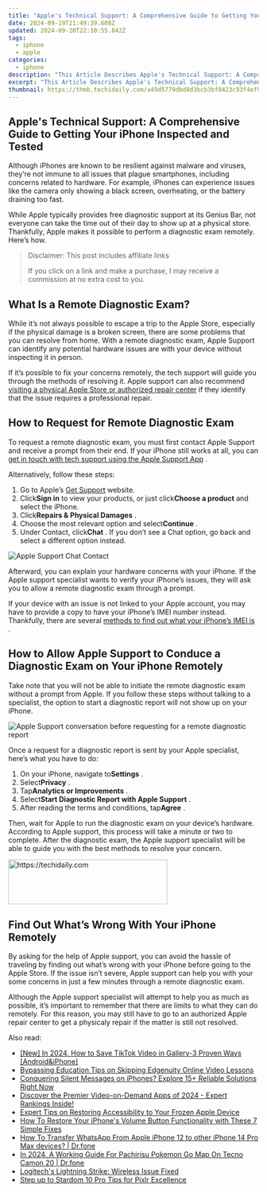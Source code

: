 ```yaml
---
title: "Apple's Technical Support: A Comprehensive Guide to Getting Your iPhone Inspected and Tested"
date: 2024-09-19T21:49:39.608Z
updated: 2024-09-20T22:10:55.842Z
tags:
  - iphone
  - apple
categories:
  - iphone
description: "This Article Describes Apple's Technical Support: A Comprehensive Guide to Getting Your iPhone Inspected and Tested"
excerpt: "This Article Describes Apple's Technical Support: A Comprehensive Guide to Getting Your iPhone Inspected and Tested"
thumbnail: https://thmb.techidaily.com/a49d5779dbd8d3bcb3bf8423c93f4ef941ba145d1cb34757b006a9b7dc8bcdff.jpeg
---
```


## Apple's Technical Support: A Comprehensive Guide to Getting Your iPhone Inspected and Tested

 Although iPhones are known to be resilient against malware and viruses, they’re not immune to all issues that plague smartphones, including concerns related to hardware. For example, iPhones can experience issues like the camera only showing a black screen, overheating, or the battery draining too fast.

 While Apple typically provides free diagnostic support at its Genius Bar, not everyone can take the time out of their day to show up at a physical store. Thankfully, Apple makes it possible to perform a diagnostic exam remotely. Here’s how.

>  Disclaimer: This post includes affiliate links
>
>  If you click on a link and make a purchase, I may receive a commission at no extra cost to you.
>

## What Is a Remote Diagnostic Exam?

 While it’s not always possible to escape a trip to the Apple Store, especially if the physical damage is a broken screen, there are some problems that you can resolve from home. With a remote diagnostic exam, Apple Support can identify any potential hardware issues are with your device without inspecting it in person.

 If it’s possible to fix your concerns remotely, the tech support will guide you through the methods of resolving it. Apple support can also recommend [visiting a physical Apple Store or authorized repair center](https://www.makeuseof.com/apple-store-appointment-genius-bar/) if they identify that the issue requires a professional repair.

## How to Request for Remote Diagnostic Exam

 To request a remote diagnostic exam, you must first contact Apple Support and receive a prompt from their end. If your iPhone still works at all, you can [get in touch with tech support using the Apple Support App](https://www.makeuseof.com/how-to-get-iphone-support-apple-support-app/) .

Alternatively, follow these steps:

1. Go to Apple’s [Get Support](https://getsupport.apple.com/) website.
2. Click**Sign in** to view your products, or just click**Choose a product** and select the iPhone.
3. Click**Repairs & Physical Damages** .
4. Choose the most relevant option and select**Continue** .
5. Under Contact, click**Chat** . If you don’t see a Chat option, go back and select a different option instead.

![Apple Support Chat Contact](https://static1.makeuseofimages.com/wordpress/wp-content/uploads/2022/07/Apple-Support-Chat-Contact.jpg)

 Afterward, you can explain your hardware concerns with your iPhone. If the Apple support specialist wants to verify your iPhone’s issues, they will ask you to allow a remote diagnostic exam through a prompt.

 If your device with an issue is not linked to your Apple account, you may have to provide a copy to have your iPhone’s IMEI number instead. Thankfully, there are several [methods to find out what your iPhone’s IMEI is](https://www.makeuseof.com/ways-to-find-the-imei-number-on-iphone-ipad/) .

## How to Allow Apple Support to Conduce a Diagnostic Exam on Your iPhone Remotely

 Take note that you will not be able to initiate the remote diagnostic exam without a prompt from Apple. If you follow these steps without talking to a specialist, the option to start a diagnostic report will not show up on your iPhone.

![Apple Support conversation before requesting for a remote diagnostic report](https://static1.makeuseofimages.com/wordpress/wp-content/uploads/2022/07/Apple-Support-conversation-before-requesting-for-a-remote-diagnostic-report.jpg)

 Once a request for a diagnostic report is sent by your Apple specialist, here’s what you have to do:

1. On your iPhone, navigate to**Settings** .
2. Select**Privacy** .
3. Tap**Analytics or Improvements** .
4. Select**Start Diagnostic Report with Apple Support** .
5. After reading the terms and conditions, tap**Agree** .

 Then, wait for Apple to run the diagnostic exam on your device’s hardware. According to Apple support, this process will take a minute or two to complete. After the diagnostic exam, the Apple support specialist will be able to guide you with the best methods to resolve your concern.

<!-- affiliate ads begin -->
<a href="https://wigfever.sjv.io/c/5597632/2014850/22899" target="_top" id="2014850">
  <img src="//a.impactradius-go.com/display-ad/22899-2014850" border="0" alt="https://techidaily.com" width="320" height="90"/>
</a>
<img height="0" width="0" src="https://wigfever.sjv.io/i/5597632/2014850/22899" style="position:absolute;visibility:hidden;" border="0" />
<!-- affiliate ads end -->

## Find Out What’s Wrong With Your iPhone Remotely

 By asking for the help of Apple support, you can avoid the hassle of traveling by finding out what’s wrong with your iPhone before going to the Apple Store. If the issue isn’t severe, Apple support can help you with your some concerns in just a few minutes through a remote diagnostic exam.

 Although the Apple support specialist will attempt to help you as much as possible, it’s important to remember that there are limits to what they can do remotely. For this reason, you may still have to go to an authorized Apple repair center to get a physicaly repair if the matter is still not resolved.

<ins class="adsbygoogle"
     style="display:block"
     data-ad-format="autorelaxed"
     data-ad-client="ca-pub-7571918770474297"
     data-ad-slot="1223367746"></ins>

<ins class="adsbygoogle"
     style="display:block"
     data-ad-client="ca-pub-7571918770474297"
     data-ad-slot="8358498916"
     data-ad-format="auto"
     data-full-width-responsive="true"></ins>

<span class="atpl-alsoreadstyle">Also read:</span>
<div><ul>
<li><a href="https://tiktok-video-recordings.techidaily.com/new-in-2024-how-to-save-tiktok-video-in-gallery-3-proven-ways-androidandiphone/"><u>[New] In 2024, How to Save TikTok Video in Gallery-3 Proven Ways [Android&iPhone]</u></a></li>
<li><a href="https://extra-information.techidaily.com/bypassing-education-tips-on-skipping-edgenuity-online-video-lessons/"><u>Bypassing Education Tips on Skipping Edgenuity Online Video Lessons</u></a></li>
<li><a href="https://fox-that.techidaily.com/conquering-silent-messages-on-iphones-explore-15plus-reliable-solutions-right-now/"><u>Conquering Silent Messages on iPhones? Explore 15+ Reliable Solutions Right Now</u></a></li>
<li><a href="https://fox-that.techidaily.com/discover-the-premier-video-on-demand-apps-of-2024-expert-rankings-inside/"><u>Discover the Premier Video-on-Demand Apps of 2024 - Expert Rankings Inside!</u></a></li>
<li><a href="https://fox-that.techidaily.com/expert-tips-on-restoring-accessibility-to-your-frozen-apple-device/"><u>Expert Tips on Restoring Accessibility to Your Frozen Apple Device</u></a></li>
<li><a href="https://fox-that.techidaily.com/how-to-restore-your-iphones-volume-button-functionality-with-these-7-simple-fixes/"><u>How To Restore Your iPhone's Volume Button Functionality with These 7 Simple Fixes</u></a></li>
<li><a href="https://techidaily.com/how-to-transfer-whatsapp-from-apple-iphone-12-to-other-iphone-14-pro-max-devices-drfone-by-drfone-transfer-whatsapp-from-ios-transfer-whatsapp-from-ios/"><u>How To Transfer WhatsApp From Apple iPhone 12 to other iPhone 14 Pro Max devices? | Dr.fone</u></a></li>
<li><a href="https://android-pokemon-go.techidaily.com/in-2024-a-working-guide-for-pachirisu-pokemon-go-map-on-tecno-camon-20-drfone-by-drfone-virtual-android/"><u>In 2024, A Working Guide For Pachirisu Pokemon Go Map On Tecno Camon 20 | Dr.fone</u></a></li>
<li><a href="https://win-howtos.techidaily.com/logitechs-lightning-strike-wireless-issue-fixed/"><u>Logitech's Lightning Strike: Wireless Issue Fixed</u></a></li>
<li><a href="https://extra-information.techidaily.com/step-up-to-stardom-10-pro-tips-for-pixlr-excellence/"><u>Step up to Stardom 10 Pro Tips for Pixlr Excellence</u></a></li>
</ul></div>

